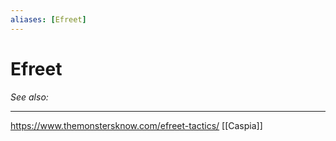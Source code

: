```yaml
---
aliases: [Efreet]
---
```

# Efreet
*See also:* 
___
https://www.themonstersknow.com/efreet-tactics/
[[Caspia]]
